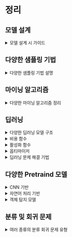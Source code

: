 # 정리

<!------------------------------------------------------------------------------------------------------->

## 모델 설계
<details>
<summary>모델 설계 시 가이드</summary>

- baseline baseline 모델을 설정하고, 이보다 좋은성능 내기
- 데이터 불균형 30% 정도 일때 부터 조치를 취해야함
- 데이터 불균형 시 baseline 다양하게  metrics 설정
    - 정확도, 정밀도, 재현율, F1 점수, AUC-ROC, 회귀 - RMSE, MAE 등 
- 표로 잘 정리하기


<!------------------------------------------------------------------------------------------------------->

</details>

## 다양한 샘플링 기법
<details>
<summary>다양한 샘플링 기법 설명</summary>

### 샘플링 기법
- 임의 추출
- 계통 추출 (공장)
- 층화 추출 (나이 및 성별별 추출)
- 군집 추출 (전국 -> 서울)
- 다 단계 추출 (전국 -> 서울 -> 남성)
- 비 확률적 추출 (임의 추출)

주의 : 편향적인 데이터가 되지 않게

### 샘플링 
- 언더 샘플링
    ```py
        RandomUnderSampler
        EditedNearestNeighbours 
    ```
- 오버 샘플링
    ```py
        RandomOverSampler
        SMOTE
    ```
- Both
    ```py
        SMOTEENN
    ```

</details>


<!------------------------------------------------------------------------------------------------------->

## 마이닝 알고리즘
<details>
<summary>다양한 마이닝 알고리즘 정리</summary>

- 머신러닝 모델(지도 학습) <br>
    |모델|이름|설명|
    |---|---|---|
    |분류|Decision Tree|트리구조로 데이터를 분류, 조건 분기|
    |-|Random Forest|앙상블 기법중 baseline Bagging 중 하나 <br> 여러개의 DT로 구성|
    |-|KNN|가까운 K 개의 데이터를 기반으로 결정 <br> baseline L1 및 L2 거리|
    |-|SVM|클래스 간의 경계를 최대화하여 초평면을 찾는다.|
    |회귀|Linear Regression|선형 관계 모델링|
    |-|Logistic Regression|이진 분류를 위한 회귀 분석 기법,<br> baseline 확률로 출력값을 변환|
    |인공 신경망|NN|여러층의 뉴런|
    |기타|AdaBoost|약한 학습기 x N = 강한 학습기|
    |-|XGBoost|Gradient Boosting Machines 의 효율적이고 강력하게 개선|

<br>

- 비지도 학습
    |종류|이름|설명|
    |-|-|-|
    |클러스터링|k-means|비슷한 포인트를 가깝게 위치|
    |-|계층적 클러스터링|트리 구조로 조직화|
    |연관 규칙|Apriori 알고리즘|자주 발생 하는 연관 집합|
    |-|FP-Growth|Apriori 보다 효율적인 |
    |차원 축소|PCA|데이터를 압축, 저차원으로|
    |-|t-SNE|2~3 차원으로 시각화, 비슷한 데이터 그룹화|

    baseline 클러스터링 : 유사도 기준 L1(manhatten), L2(Euclidean) 으로 군집화
<br>

- 기법
    |종류|이름|설명|
    |---|---|---|
    |기법|K-fold 교차 검증|점수 평균|
    |-|Grid search|모든 경우의수를 본다|
    |-|Randomized search|랜덤한 경우의수를 본다|
    |앙상블|bagging <br> (baseline Bootstrap baseline Aggregatbaseline ing)|1.baseline N 개의 샘플을 뽑기 ->집어넣고 baseline N 개의 샘플을 뽑는다. <br> 2. 중복이 생길 수 있음|
    |-|Boosting|약한 학습기 X N = 강한 학습기 <br>AdaBoost, XGBoost, Lgith GBM, Cat Boost 등|
    |-|Stacking|여러 개의 기초모델의 예측을 종합하여 새로운 메타모델 생성|

    <details>
    <summary>K-fold 교차 검증</summary>
    
    - 훈련 데이터를 k 개로 분할해 번갈아 가면서 훈련 평가
        |학습 모델|데이터1|데이터2|데이터3|데이터4|데이터5|
        | ---   | --- | --- | --- | --- | --- |
        | 학습 1 | train | train | train | train | test |
        | 학습 2 | train | train | train | test | train |
        | 학습 3 | train | train | test | train | train |
        | 학습 4 | train | test | train | train | train |
        | 학습 5 | test | train | train | train | train |

    </details>

</details>


<!------------------------------------------------------------------------------------------------------->

## 딥러닝
<details>
<summary>다양한 딥러닝 모델 구조</summary>

|이름|특징|구조|
|-|-|-|
|단층 퍼셉트론|XOR 문제와 같은 비선형 문제를 해결할 수 없음<br>역전파는 존재하지 않았다|단층 구조|
|다층 퍼셉트론 (MLP)|범용 근사기:<br>충분히 크고 복잡한 어떠한 문제라도 이론적으로 학습 가능|입력층, 은닉층(다수), 출력층|
|CNN (Convolutional Neural Networks)|공간적 계층 구조를 통해 이미지 및 비디오 데이터의 특징 추출에 탁월함|Convolutional layer, Pooling layer, Fully Connected layer|
|RNN (Recurrent Neural Networks)|시퀀스 데이터 처리에 강점,<br>시계열 및 자연어 처리에 유용|Recurrent 구조, Hidden state vector|
|LSTM (Long Short-Term Memory)|장기 의존성 문제를 해결하기 위해 설계됨,<br>Forget-Input-Output Gate 및 Cell state(기억 셀)를 사용|LSTM Cell 구조, Gates (Forget, Input, Output), Cell state|
|GRU (Gated Recurrent Unit)|LSTM의 경량화된 변형,<br>더 간단한 구조로 기억 셀 없이 Gate만 사용|GRU Cell 구조, Update Gate, Reset Gate|
|AutoEncoder|데이터의 차원을 축소하고 재생성하여 데이터 압축 및 노이즈 제거,<br>특성 학습에 사용됨|Encoder -> Latent Space(z) -> Decoder|
|Transformer|Attention 메커니즘을 사용하여 입력 시퀀스의 모든 요소를 동시적으로 처리,<br>장기 의존성 문제 해결|Self-Attention Mechanism, Encoder-Decoder 구조, Multi-Head Attention, Position-wise Feed-Forward Networks|
|ResNet (Residual Networks)|Residual Block을 사용하여 매우 깊은 신경망을 학습,<br>Gradient Vanishing 문제 완화|Residual Block, Skip Connections, Convolutional Layers|
|EfficientNet|모델의 크기와 계산 효율성을 조정하기 위한 Compound Scaling 사용,<br>높은 성능과 효율성 제공|EfficientNet Blocks, Compound Scaling, Swish Activation Function|
|VAE (Variational Autoencoder)|잠재 공간의 확률 분포를 학습하여 새로운 샘플을 생성,<br>데이터의 확률적 특성을 모델링|Encoder, Latent Space (Probability Distribution), Decoder, Variational Objective|
|GAN (Generative Adversarial Network)|생성자와 판별자 간의 경쟁을 통해 데이터 생성,<br>이미지 생성, 데이터 증강 등에 사용|Generator, Discriminator, Adversarial Training|

</details>

<details>
<summary>비용 함수</summary>

### 비용함수 및 손실함수
- 손실 함수 : 데이터 포인트 하나에 대한 오차 함수
- 비용 함수 : 전체 데이터에 대한 오차 함수

|구분|이름|특징|구조|
|-|-|-|-|
|회귀 문제|단층 퍼셉트론|XOR 같은 비선형 문제에 대한 한계<br>역전파는 존재하지 않았다|단층 구조|
|-|MSE|제곱, 이상치에 민감|$\text{MSE} = \frac{1}{N} \sum_{i=1}^{N} (y_i - \hat{y}_i)^2$|
|-|MAE|절대 값, 이상치에 둔감|$\text{MAE} = \frac{1}{N} \sum_{i=1}^{N} |y_i - \hat{y}_i|$|
|-|허브 손실|MSE + MAE|MSE + MAE 의 구조|
|-|로그 코사인 유사도|이상치에 매우 강함|$\log - \cosh = \frac{1}{N} \sum^{N}_{i = 1} \log({\cosh (\hat{y}-y)})$|
|분류 문제|Cross Entropy Error|이진 분류 : binary CEE<br>다중 분류 : Categorical CEE|$CEE = -\sum_{k=1}^i t_k\text{log}\hat{y}$|
|-|힌지 손실|SVM 에서 사용<br>마진 오류 최소화||
|-|제곱 힌지 손실|이상치의 민감||
|-|포칼 손실|오답에 대한 가중치 부여||

</details>

<details>
<summary>활성화 함수</summary>

### 비용함수 및 손실함수
- 손실 함수 : 데이터 포인트 하나에 대한 오차 함수
- 비용 함수 : 전체 데이터에 대한 오차 함수
- 종류 :
    |이름|공식|출력 범위
    |-|-|-|
    |Sigmoid|$\phi = \frac{1}{1+e^{-x}}$|0 ~ 1|
    |tanh|$\tanh(x) = \frac{e^x - e^{-x}}{e^x + e^{-x}}$|-1 ~ 1|
    |ReLU|$f(z) = max(0, z)$|$0 \leq f(x)$|
    |Leaky ReLU|$f(z) = max(\epsilon z, z)$|$0 \leq f(x)$|
    |ELU|$f(x) = x \space \text{if } x \geq 0$<br>$f(x) = \alpha (e^x - 1) \space \text{if } x < 0$|$0 \leq f(x)$|
    |SoftPlus|$f(z) =  \ln(1 + e^x)$|$0 \leq f(x)$|
    |GeLU|$0.5 \cdot x \cdot \left( 1 + \tanh \left( \sqrt{\frac{2}{\pi}} \cdot \left( x + 0.044715 \cdot x^3 \right) \right) \right)$|Free <br>ReLU 계열 그래프와 비슷|

</details>

<details>
<summary>옵티마이저</summary>

### 옵티 마이저
- 옵티 마이저 : 수치 최적화 알고리즘
- 종류 :
    |이름|학습률|탐색 방향|알고리즘 기반|
    |-|-|-|-|
    |SGD|상수|기울기|탐색 방향
    |Momentum|상수|단기 누적 기울기|탐색 방향
    |AdaGrad|장기 파라미터 변화량과 반비례|기울기|학습 률
    |RMSProp|단기 파라미터 변화량과 반비례|기울기|학습 률
    |Adam|단기 파라미터 변화량과 반비례|단기 누적 Grad|학습 률

</details>

<details>
<summary>딥러닝 문제 해결 기법</summary>

### 문제 및 완화법
- 경사 소실 문제
    - ReLU 계열의 활성화 함수 사용 <br> (Dead ReLU 문제가 발생할 수 있음)
- 과적합 문제
    |이름|내용|
    |-|-|
    |L1 규제|가중치의 절대값과 비례하는 비용 추가<br>가중치를 0으로 만들어 특성에 대한 영향 제거<br>(모델의 희소성 증가)|
    |L2 규제|가중치의 제곱에 비례하는 비용 추가<br>가중치의 값을 줄여 복잡성을 낮춘다<br>(가중치가 너무 커지는 것을 방지)<br>|
    |드롭 아웃|학습 과정 중 노드를 임의로 비활성|
    |Early Stop|더 이상 학습이 진행되지 않을떄 학습 중단|
    |데이터 증강|비슷한 데이터를 복제하여 학습 데이터로 만듬<br>테스트 할떄 증강 금지|




</details>



<!------------------------------------------------------------------------------------------------------->

## 다양한 Pretraind 모델
<details>
<summary>CNN 기반</summary>

|이름|내용|특징|레이어|
|-|-|-|-|
|LeNet|CNN 초기 모델|얀 르쿤에 의해 개발, 손글씨 인식에 사용|기본 CNN 구조 (Convolutional Layers, Pooling Layers)|
|AlexNet|ReLU 활성화 함수, 데이터 증강, MaxPooling을 통한 벡터화, 드롭아웃, 다중 GPU 활용|ReLU를 통한 효율적인 학습, 데이터 증강으로 성능 향상|Convolutional Layers, ReLU, MaxPooling, Dropout|
|VGG-16|3x3 필터와 2x2 MaxPooling 활용, 구조 단순화, 규제 기법 적용|옥스포드 VGG 그룹에 의해 개발, 깊이 있는 네트워크|Convolutional Layers (3x3), MaxPooling (2x2), Fully Connected Layers|
|InceptionNet<br>(Google Net)|Bottle neck 구조, Inception Module, Auxiliary classifier, Main classifier|Google에 의해 개발, 1x1 필터로 파라미터 수 감소|Inception Modules, 1x1, 3x3, 5x5 Convolutions, Pooling|
|ResNet|Residual block을 통한 Skip Connection, 경사 소실 문제 완화|Microsoft에 의해 개발, VGG-19의 뼈대, Residual Blocks 사용|Residual Blocks, Skip Connections, Convolutional Layers|
|MobileNet|Depthwise Separable Convolution, 각 채널별로 독립적인 연산 후 통합|Google의 Howard에 의해 개발, 성능 유지 및 속도 향상|Depthwise Separable Convolutions, 1x1 Convolutions|
|DenseNet|Dense Block 구조, 모든 레이어의 input을 output에 Concat|ResNet과 비슷한 성능, Feature 재사용 증가|Dense Blocks, Convolutional Layers, Concatenation|
|EfficientNet|최적의 Depth, Width, Resolution을 찾기 위한 Grid Search, 효율적인 모델 크기 및 성능|구글에 의해 개발, 모델 크기와 계산 효율성 최적화|Compound Scaling, Convolutional Layers, EfficientNet Blocks|

</details>


<details>
<summary>자연어 처리 기반</summary>

|이름|내용|특징|
|-|-|-|
|Transformer|Attention 메커니즘을 사용하여 입력 시퀀스의 모든 요소를 동시적으로 처리하며, 장기 의존성 문제를 해결하는 모델|Self-Attention, Multi-Head Attention, Encoder-Decoder 구조|
|BERT (Bidirectional Encoder Representations from Transformers)|양방향 컨텍스트를 사용하여 자연어 이해 성능을 향상시킨 모델. Masked Language Modeling과 Next Sentence Prediction을 통해 사전 학습됨|Bidirectional Context, Pre-training and Fine-tuning, 다양한 NLP 작업에 활용|
|GPT (Generative Pre-trained Transformer)|대규모 언어 모델로, 언어 생성과 번역을 포함한 다양한 NLP 작업에 강력한 성능을 발휘. Transformer 기반으로 대규모 데이터에서 사전 학습됨|Unidirectional Context, Language Modeling, Transfer Learning|

</details>

<details>
<summary>객체 탐지 모델</summary>

|Shots|이름|내용|특징|
|-|-|-|-|
|Two|R-CNN<br>(Regions with CNN features)|전통적인 객체 탐지 방법:<br>Selective Search로 영역을 제안-><br>CNN으로 피처 벡터로 변환-><br>분류 및 경계 상자를 예측|Two-stage detector,<br>Selective Search,<br>CNN-based feature extraction|
|Two|Fast R-CNN|R-CNN의 개선, 전체 이미지에 대해 CNN을 한 번만 실행,<br>RoI Pooling로 각 제안 영역의 피처를 추출 분류 및 회귀|RoI Pooling,<br>End-to-end training,<br>Faster processing compared to R-CNN|
|Two|Faster R-CNN|Region Proposal Network (RPN)과<br>Fast R-CNN을 결합|RPN for region proposals,<br>ROI Pooling|
|One|YOLO<br>(You Only Look Once)|One-Shot. 빠른 속도와 높은 실시간 성능|Bounding box regression,<br>Class prediction|
|One|SSD<br>(Single Shot MultiBox Detector)|다양한 크기 객체를 탐지<br>다양한 스케일의 특성을 활용|Multi-scale feature maps,<br>Default boxes|

> RoI : Region of interest

</details>

<!-------------------------------------------------------------------------------------------------------> 

## 분류 및 회귀 문제
<details>
<summary>여러 종류의 분류 회귀 문제 유형</summary>

### 분류 문제
|이름|내용|
|-|-|
|Mnist|손 글씨 분류|
|CIFAR|사진 대상 분류|
|텍스트, 표정, 감성|주로 시퀀스 context 해석 문제|
|일 대 다 분류|단계별로 하나씩 분류|

### 회귀 문제
|이름|내용|
|-|-|
|주택 가격 예측|가격 예측|
|주식 가격 예측|가격 예측|
|온도 예측|기상 데이터로 온도 예측|

</details>

<!-------------------------------------------------------------------------------------------------------> 